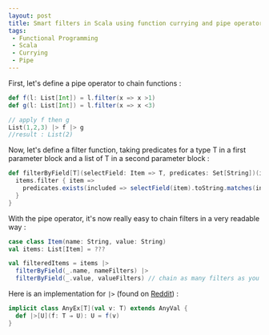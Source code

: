 ```yaml
---
layout: post
title: Smart filters in Scala using function currying and pipe operator
tags:
 - Functional Programming
 - Scala
 - Currying
 - Pipe
---
```


First, let's define a pipe operator to chain functions : 

```scala
def f(l: List[Int]) = l.filter(x => x >1)
def g(l: List[Int]) = l.filter(x => x <3)

// apply f then g
List(1,2,3) |> f |> g 
//result : List(2)
```

Now, let's define a filter function, taking predicates for a type T in a first parameter block and a list of T in a second parameter block : 

```scala
def filterByField[T](selectField: Item => T, predicates: Set[String])(items: List[Item]) = {
  items.filter { item =>
    predicates.exists(included => selectField(item).toString.matches(included))
  }
}
```

With the pipe operator, it's now really easy to chain filters in a very readable way :

```scala
case class Item(name: String, value: String)
val items: List[Item] = ???

val filteredItems = items |>
  filterByField(_.name, nameFilters) |>
  filterByField(_.value, valueFilters) // chain as many filters as you want...
```
Here is an implementation for `|>` (found on [Reddit](https://www.reddit.com/r/scala/comments/480nfm/operator_in_scala/d0got47/)) : 

```scala
implicit class AnyEx[T](val v: T) extends AnyVal {
  def |>[U](f: T ⇒ U): U = f(v)
}
```

